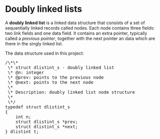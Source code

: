 <h1>Doubly linked lists</h1>
<p>A <b>doubly linked list</b> is a linked data structure that consists of a set of 
sequentially linked records called nodes. Each node contains three fields: two
 link fields and one data field. It contains an extra pointer, typically called a
<i>previous pointer</i>, together with the next pointer an data which are there in 
the singly linked list.</p>

<p>The data structure used in this project:</p>
<pre>
/\*\*
 \* struct dlistint_s - doubly linked list
 \* @n: integer
 \* @prev: points to the previous node
 \* @next: points to the next node
 \*
 \* Description: doubly linked list node structure
 \* 
 \*/
typedef struct dlistint_s
{
    int n;
    struct dlistint_s *prev;
    struct dlistint_s *next;
} dlistint_t;
</pre>
